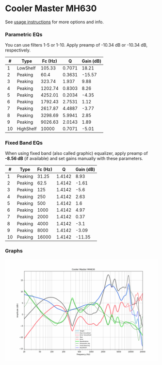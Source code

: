 # Cooler Master MH630
See [usage instructions](https://github.com/jaakkopasanen/AutoEq#usage) for more options and info.

### Parametric EQs
You can use filters 1-5 or 1-10. Apply preamp of -10.34 dB or -10.34 dB, respectively.

|   # | Type      |   Fc (Hz) |      Q |   Gain (dB) |
|-----|-----------|-----------|--------|-------------|
|   1 | LowShelf  |    105.33 | 0.7071 |       18.21 |
|   2 | Peaking   |     60.4  | 0.3631 |      -15.57 |
|   3 | Peaking   |    323.74 | 1.937  |        9.88 |
|   4 | Peaking   |   1202.74 | 0.8303 |        8.26 |
|   5 | Peaking   |   4252.01 | 0.2034 |       -4.35 |
|   6 | Peaking   |   1792.43 | 2.7531 |        1.12 |
|   7 | Peaking   |   2617.87 | 4.4887 |       -3.77 |
|   8 | Peaking   |   3298.69 | 5.9941 |        2.85 |
|   9 | Peaking   |   9026.63 | 2.0143 |        1.89 |
|  10 | HighShelf |  10000    | 0.7071 |       -5.01 |

### Fixed Band EQs
When using fixed band (also called graphic) equalizer, apply preamp of **-8.56 dB** (if available) and set gains manually with these parameters.

|   # | Type    |   Fc (Hz) |      Q |   Gain (dB) |
|-----|---------|-----------|--------|-------------|
|   1 | Peaking |     31.25 | 1.4142 |        8.93 |
|   2 | Peaking |     62.5  | 1.4142 |       -1.61 |
|   3 | Peaking |    125    | 1.4142 |       -5.6  |
|   4 | Peaking |    250    | 1.4142 |        2.63 |
|   5 | Peaking |    500    | 1.4142 |        1.6  |
|   6 | Peaking |   1000    | 1.4142 |        4.97 |
|   7 | Peaking |   2000    | 1.4142 |        0.37 |
|   8 | Peaking |   4000    | 1.4142 |       -3.1  |
|   9 | Peaking |   8000    | 1.4142 |       -3.09 |
|  10 | Peaking |  16000    | 1.4142 |      -11.35 |

### Graphs
![](./Cooler%20Master%20MH630.png)
